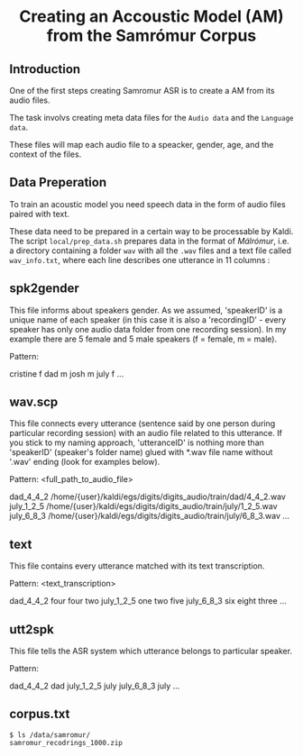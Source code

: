 <h1 align="center">
Creating an Accoustic Model (AM) from the Samrómur Corpus
</h1>

<!-- omit in toc -->
## Introduction

One of the first steps creating Samromur ASR is to create a AM from its audio files.

The task involvs creating meta data files for the `Audio data` and the `Language data`. 

These files will map each audio file to a speacker, gender, age, and the context of the files.


## Data Preperation

To train an acoustic model you need speech data in the form of audio files paired with text.

These data need to be prepared in a certain way to be processable by Kaldi. The script `local/prep_data.sh` prepares data in the format of _Málrómur_, i.e. a directory containing a folder `wav` with all the `.wav` files and a text file called `wav_info.txt`, where each line describes one utterance in 11 columns :


## spk2gender
This file informs about speakers gender. As we assumed, 'speakerID' is a unique name of each speaker (in this case it is also a 'recordingID' - every speaker has only one audio data folder from one recording session). In my example there are 5 female and 5 male speakers (f = female, m = male).

Pattern: <speakerID> <gender>

cristine f
dad m
josh m
july f
...

## wav.scp
This file connects every utterance (sentence said by one person during particular recording session) with an audio file related to this utterance. If you stick to my naming approach, 'utteranceID' is nothing more than 'speakerID' (speaker's folder name) glued with *.wav file name without '.wav' ending (look for examples below).

Pattern: <uterranceID> <full_path_to_audio_file>

dad_4_4_2 /home/{user}/kaldi/egs/digits/digits_audio/train/dad/4_4_2.wav
july_1_2_5 /home/{user}/kaldi/egs/digits/digits_audio/train/july/1_2_5.wav
july_6_8_3 /home/{user}/kaldi/egs/digits/digits_audio/train/july/6_8_3.wav
...

## text
This file contains every utterance matched with its text transcription.

Pattern: <uterranceID> <text_transcription>

dad_4_4_2 four four two
july_1_2_5 one two five
july_6_8_3 six eight three
...

## utt2spk
This file tells the ASR system which utterance belongs to particular speaker.

Pattern: <uterranceID> <speakerID>

dad_4_4_2 dad
july_1_2_5 july
july_6_8_3 july
...

## corpus.txt


```console
$ ls /data/samromur/
samromur_recodrings_1000.zip
```